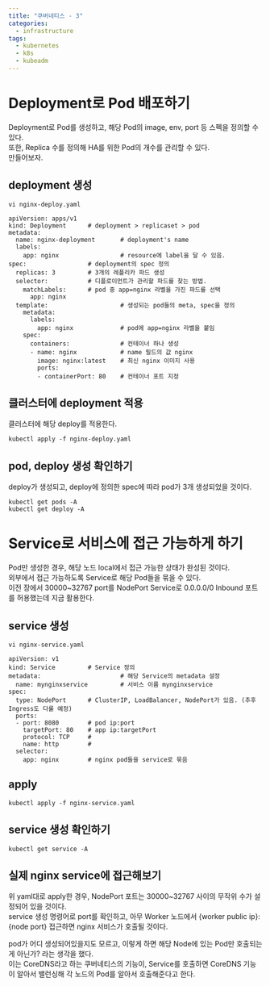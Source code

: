 ```yaml
---
title: "쿠버네티스 - 3"
categories: 
  - infrastructure
tags:
  - kubernetes
  - k8s
  - kubeadm
---
```

# Deployment로 Pod 배포하기
Deployment로 Pod를 생성하고, 해당 Pod의 image, env, port 등 스펙을 정의할 수 있다.  
또한, Replica 수를 정의해 HA를 위한 Pod의 개수를 관리할 수 있다.  
만들어보자.  

## deployment 생성
```
vi nginx-deploy.yaml

apiVersion: apps/v1
kind: Deployment      # deployment > replicaset > pod
metadata:
  name: nginx-deployment       # deployment's name
  labels:
    app: nginx                 # resource에 label을 달 수 있음.
spec:                 # deployment의 spec 정의
  replicas: 3         # 3개의 레플리카 파드 생성
  selector:           # 디플로이먼트가 관리할 파드를 찾는 방법.
    matchLabels:      # pod 중 app=nginx 라벨을 가진 파드를 선택
      app: nginx
  template:                    # 생성되는 pod들의 meta, spec을 정의
    metadata:
      labels:
        app: nginx             # pod에 app=nginx 라벨을 붙임
    spec:
      containers:              # 컨테이너 하나 생성
      - name: nginx            # name 필드의 값 nginx
        image: nginx:latest    # 최신 nginx 이미지 사용
        ports:
        - containerPort: 80    # 컨테이너 포트 지정
```
## 클러스터에 deployment 적용
클러스터에 해당 deploy를 적용한다.  
```
kubectl apply -f nginx-deploy.yaml
```

## pod, deploy 생성 확인하기
deploy가 생성되고, deploy에 정의한 spec에 따라 pod가 3개 생성되었을 것이다.  
```
kubectl get pods -A  
kubectl get deploy -A  
```

# Service로 서비스에 접근 가능하게 하기
Pod만 생성한 경우, 해당 노드 local에서 접근 가능한 상태가 완성된 것이다.  
외부에서 접근 가능하도록 Service로 해당 Pod들을 묶을 수 있다.  
이전 장에서 30000~32767 port를 NodePort Service로 0.0.0.0/0 Inbound 포트를 허용했는데 지금 활용한다.  

## service 생성
```
vi nginx-service.yaml

apiVersion: v1
kind: Service         # Service 정의
metadata:                      # 해당 Service의 metadata 설정
  name: mynginxservice         # 서비스 이름 mynginxservice
spec:
  type: NodePort      # ClusterIP, LoadBalancer, NodePort가 있음. (추후 Ingress도 다룰 예정)
  ports:
  - port: 8080        # pod ip:port
    targetPort: 80    # app ip:targetPort
    protocol: TCP     # 
    name: http        # 
  selector:
    app: nginx        # nginx pod들을 service로 묶음
```

## apply
```
kubectl apply -f nginx-service.yaml
```

## service 생성 확인하기
```
kubectl get service -A
```

## 실제 nginx service에 접근해보기  
위 yaml대로 apply한 경우, NodePort 포트는 30000~32767 사이의 무작위 수가 설정되어 있을 것이다.  
service 생성 명령어로 port를 확인하고, 아무 Worker 노드에서 {worker public ip}:{node port} 접근하면 nginx 서비스가 호출될 것이다.   

pod가 어디 생성되어있을지도 모르고, 이렇게 하면 해당 Node에 있는 Pod만 호출되는게 아닌가? 라는 생각을 했다.   
이는 CoreDNS라고 하는 쿠버네티스의 기능이, Service를 호출하면 CoreDNS 기능이 알아서 밸런싱해 각 노드의 Pod를 알아서 호출해준다고 한다.  